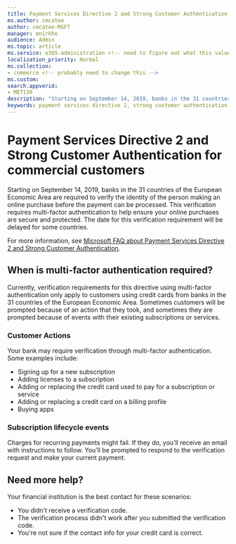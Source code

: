 ```yaml
---
title: Payment Services Directive 2 and Strong Customer Authentication for commercial customers
ms.author: cmcatee
author: cmcatee-MSFT
manager: mnirkhe
audience: Admin
ms.topic: article
ms.service: o365-administration <!-- need to figure out what this value should be -->
localization_priority: Normal
ms.collection:
- commerce <!-- probably need to change this -->
ms.custom:
search.appverid:
- MET150
description: "Starting on September 14, 2019, banks in the 31 countries of the European Economic Area are required to verify the identity of the person making an online purchase before the payment can be processed."
keywords: payment services directive 2, strong customer authentication, multi-factor authentication
---
```


# Payment Services Directive 2 and Strong Customer Authentication for commercial customers

Starting on September 14, 2019, banks in the 31 countries of the European Economic Area are required to verify the identity of the person making an online purchase before the payment can be processed. This verification requires multi-factor authentication to help ensure your online purchases are secure and protected. The date for this verification requirement will be delayed for some countries. 

For more information, see [Microsoft FAQ about Payment Services Directive 2 and Strong Customer Authentication](https://support.microsoft.com/help/4517854/microsoft-account-open-banking-customer-authentication).

## When is multi-factor authentication required?

Currently, verification requirements for this directive using multi-factor authentication only apply to customers using credit cards from banks in the 31 countries of the European Economic Area. Sometimes customers will be prompted because of an action that they took, and sometimes they are prompted because of events with their existing subscriptions or services.

### Customer Actions

Your bank may require verification through multi-factor authentication. Some examples include:
- Signing up for a new subscription
- Adding licenses to a subscription
- Adding or replacing the credit card used to pay for a subscription or service
- Adding or replacing a credit card on a billing profile
- Buying apps

### Subscription lifecycle events

Charges for recurring payments might fail. If they do, you’ll receive an email with instructions to follow. You’ll be prompted to respond to the verification request and make your current payment.

## Need more help?

Your financial institution is the best contact for these scenarios:
- You didn't receive a verification code.  
- The verification process didn't work after you submitted the verification code.
- You're not sure if the contact info for your credit card is correct.